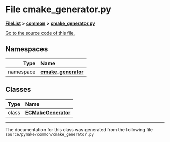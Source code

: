 
# File cmake\_generator.py



[**FileList**](files.md) **>** [**common**](dir_3ab6d032c6cf1bbf53e47468d3941a46.md) **>** [**cmake\_generator.py**](common_2cmake__generator_8py.md)

[Go to the source code of this file.](common_2cmake__generator_8py_source.md)












## Namespaces

| Type | Name |
| ---: | :--- |
| namespace | [**cmake\_generator**](namespacepymake_1_1common_1_1cmake__generator.md) <br> |

## Classes

| Type | Name |
| ---: | :--- |
| class | [**ECMakeGenerator**](classpymake_1_1common_1_1cmake__generator_1_1ECMakeGenerator.md) <br> |














------------------------------
The documentation for this class was generated from the following file `source/pymake/common/cmake_generator.py`